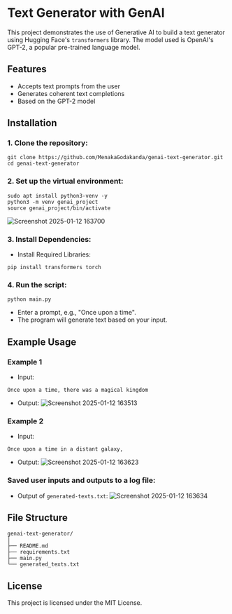 # Text Generator with GenAI

This project demonstrates the use of Generative AI to build a text generator using Hugging Face's `transformers` library. The model used is OpenAI's GPT-2, a popular pre-trained language model.

## Features
- Accepts text prompts from the user
- Generates coherent text completions
- Based on the GPT-2 model

## Installation

### 1. Clone the repository:
```
git clone https://github.com/MenakaGodakanda/genai-text-generator.git
cd genai-text-generator
```

### 2. Set up the virtual environment:
```
sudo apt install python3-venv -y
python3 -m venv genai_project
source genai_project/bin/activate
```
![Screenshot 2025-01-12 163700](https://github.com/user-attachments/assets/b8e62d8d-2ef7-4b5d-b7cb-fe0fd28906c7)

### 3. Install Dependencies:
- Install Required Libraries:
```
pip install transformers torch
```

### 4. Run the script:
```
python main.py
```
- Enter a prompt, e.g., "Once upon a time".
- The program will generate text based on your input.

## Example Usage

### Example 1
- Input:
```
Once upon a time, there was a magical kingdom
```
- Output:
![Screenshot 2025-01-12 163513](https://github.com/user-attachments/assets/16c79a34-6dac-4afb-b4dd-1a2bee90f16e)

### Example 2
- Input:
```
Once upon a time in a distant galaxy,
```
- Output:
![Screenshot 2025-01-12 163623](https://github.com/user-attachments/assets/d3c69c9b-ff25-4c21-a86d-ecd5eb39b9ee)


### Saved user inputs and outputs to a log file:
- Output of `generated-texts.txt`:
![Screenshot 2025-01-12 163634](https://github.com/user-attachments/assets/6cf90153-b177-4951-8c60-37370ec2e61f)

## File Structure
```
genai-text-generator/
│
├── README.md
├── requirements.txt
├── main.py
└── generated_texts.txt
```

## License

This project is licensed under the MIT License.
